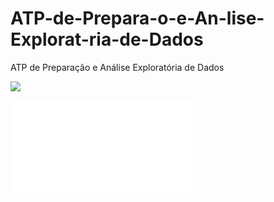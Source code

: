 # ATP-de-Prepara-o-e-An-lise-Explorat-ria-de-Dados
ATP de Preparação e Análise Exploratória de Dados

![](https://miro.medium.com/max/500/1*gZtUL3pzZaiSDWMPnv3H2g.gif)

![](SWEETVIZ_REPORT.html)